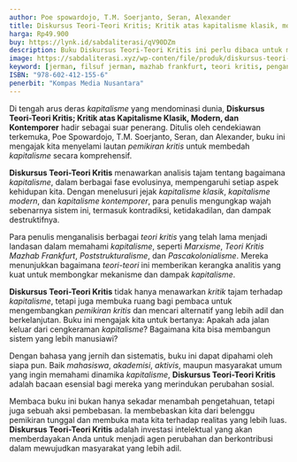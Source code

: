 ```yaml
---
author: Poe spowardojo, T.M. Soerjanto, Seran, Alexander
title: Diskursus Teori-Teori Kritis; Kritik atas kapitalisme klasik, modern, dan kontemporer
harga: Rp49.900
buy: https://lynk.id/sabdaliterasi/qV90DZm
description: Buku Diskursus Teori-Teori Kritis ini perlu dibaca untuk memperkaya pemikiran dan analisis untuk menemukan terobosan-terobosan intelektual bagi pengem
image: https://sabdaliterasi.xyz/wp-conten/file/produk/diskursus-teori-teori-kritis-kritik-atas-kapitalisme-klasik-modern-dan-kontemporer.jpg
keyword: [jerman, filsuf jerman, mazhab frankfurt, teori kritis, pengantar teori kritis, cara untuk kritis, kritis, teori filsafat, filsafat kritis]
ISBN: "978-602-412-155-6"
penerbit: "Kompas Media Nusantara"
---
```

<p>Di tengah arus deras <em>kapitalisme</em> yang mendominasi dunia, <strong>Diskursus Teori-Teori Kritis; Kritik atas Kapitalisme Klasik, Modern, dan Kontemporer</strong> hadir sebagai suar penerang. Ditulis oleh cendekiawan terkemuka, Poe Spowardojo, T.M. Soerjanto, Seran, dan Alexander, buku ini mengajak kita menyelami lautan <em>pemikiran kritis</em> untuk membedah <em>kapitalisme</em> secara komprehensif.</p><p><strong>Diskursus Teori-Teori Kritis</strong> menawarkan analisis tajam tentang bagaimana <em>kapitalisme</em>, dalam berbagai fase evolusinya, mempengaruhi setiap aspek kehidupan kita. Dengan menelusuri jejak <em>kapitalisme klasik</em>, <em>kapitalisme modern</em>, dan <em>kapitalisme kontemporer</em>, para penulis mengungkap wajah sebenarnya sistem ini, termasuk kontradiksi, ketidakadilan, dan dampak destruktifnya.</p><p>Para penulis menganalisis berbagai <em>teori kritis</em> yang telah lama menjadi landasan dalam memahami <em>kapitalisme</em>, seperti <em>Marxisme</em>, <em>Teori Kritis Mazhab Frankfurt</em>, <em>Poststrukturalisme</em>, dan <em>Pascakolonialisme</em>. Mereka menunjukkan bagaimana <em>teori-teori</em> ini memberikan kerangka analitis yang kuat untuk membongkar mekanisme dan dampak <em>kapitalisme</em>.</p><p><strong>Diskursus Teori-Teori Kritis</strong> tidak hanya menawarkan <em>kritik</em> tajam terhadap <em>kapitalisme</em>, tetapi juga membuka ruang bagi pembaca untuk mengembangkan <em>pemikiran kritis</em> dan mencari alternatif yang lebih adil dan berkelanjutan. Buku ini mengajak kita untuk bertanya: Apakah ada jalan keluar dari cengkeraman <em>kapitalisme</em>? Bagaimana kita bisa membangun sistem yang lebih manusiawi?</p><p>Dengan bahasa yang jernih dan sistematis, buku ini dapat dipahami oleh siapa pun. Baik <em>mahasiswa</em>, <em>akademisi</em>, <em>aktivis</em>, maupun masyarakat umum yang ingin memahami dinamika <em>kapitalisme</em>, <strong>Diskursus Teori-Teori Kritis</strong> adalah bacaan esensial bagi mereka yang merindukan perubahan sosial.</p><p>Membaca buku ini bukan hanya sekadar menambah pengetahuan, tetapi juga sebuah aksi pembebasan. Ia membebaskan kita dari belenggu pemikiran tunggal dan membuka mata kita terhadap realitas yang lebih luas. <strong>Diskursus Teori-Teori Kritis</strong> adalah investasi intelektual yang akan memberdayakan Anda untuk menjadi agen perubahan dan berkontribusi dalam mewujudkan masyarakat yang lebih adil.</p>


